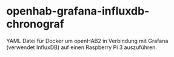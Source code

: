 # openhab-grafana-influxdb-chronograf
YAML Datei für Docker um openHAB2 in Verbindung mit Grafana (verwendet InfluxDB) auf einen Raspberry Pi 3 auszuführen. 
